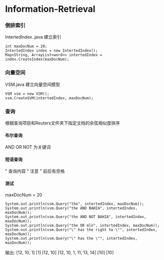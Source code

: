 # Information-Retrieval

### 倒排索引
IntertedIndex..java
建立索引
```
int maxDocNum = 20;
IntertedIndex index = new IntertedIndex();
Map<String, ArrayList<word>> intertedIndex = index.CreateIndex(maxDocNum);
```

### 向量空间
VSM.java
建立向量空间模型

```
VSM vsm = new VSM();
vsm.CreateSVM(intertedIndex, maxDocNum);
```

### 查询
根据查询项目和Reuters文件夹下指定文档的余弦相似度排序

 
#### 布尔查询
AND OR NOT 为关键词

#### 短语查询
" 查询内容 "
注意 " 前后有空格

#### 测试
 maxDocNum = 20
```
System.out.println(vsm.Query("the", intertedIndex, maxDocNum));
System.out.println(vsm.Query("the AND BAHIA", intertedIndex, maxDocNum));
System.out.println(vsm.Query("the AND NOT BAHIA", intertedIndex, maxDocNum));
System.out.println(vsm.Query("the OR mln", intertedIndex, maxDocNum));
System.out.println(vsm.Query("\" has the right to \"", intertedIndex, maxDocNum));
System.out.println(vsm.Query("\" has the \"", intertedIndex, maxDocNum));
```
输出:
[12, 10, 1]
[1]
[12, 10]
[12, 10, 1, 11, 13, 14]
[10]
[10]
